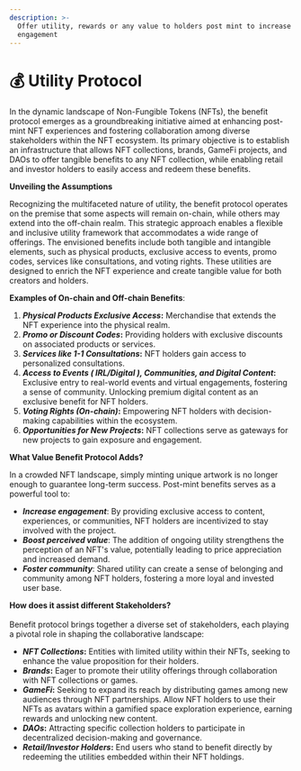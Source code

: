 ```yaml
---
description: >-
  Offer utility, rewards or any value to holders post mint to increase
  engagement
---
```


# 💰 Utility Protocol

In the dynamic landscape of Non-Fungible Tokens (NFTs), the benefit protocol emerges as a groundbreaking initiative aimed at enhancing post-mint NFT experiences and fostering collaboration among diverse stakeholders within the NFT ecosystem. Its primary objective is to establish an infrastructure that allows NFT collections, brands, GameFi projects, and DAOs to offer tangible benefits to any NFT collection, while enabling retail and investor holders to easily access and redeem these benefits.

**Unveiling the Assumptions**

Recognizing the multifaceted nature of utility, the benefit protocol operates on the premise that some aspects will remain on-chain, while others may extend into the off-chain realm. This strategic approach enables a flexible and inclusive utility framework that accommodates a wide range of offerings. The envisioned benefits include both tangible and intangible elements, such as physical products, exclusive access to events, promo codes, services like consultations, and voting rights. These utilities are designed to enrich the NFT experience and create tangible value for both creators and holders.

**Examples of On-chain and Off-chain Benefits**:

1. _**Physical Products Exclusive Access**_**:** Merchandise that extends the NFT experience into the physical realm.
2. _**Promo or Discount Codes**_**:** Providing holders with exclusive discounts on associated products or services.
3. _**Services like 1-1 Consultations**_**:** NFT holders gain access to personalized consultations.
4. _**Access to Events ( IRL/Digital ), Communities, and Digital Content**_**:** Exclusive entry to real-world events and virtual engagements, fostering a sense of community. Unlocking premium digital content as an exclusive benefit for NFT holders.
5. _**Voting Rights (On-chain)**_**:** Empowering NFT holders with decision-making capabilities within the ecosystem.
6. _**Opportunities for New Projects**_**:** NFT collections serve as gateways for new projects to gain exposure and engagement.

**What Value Benefit Protocol Adds?**

In a crowded NFT landscape, simply minting unique artwork is no longer enough to guarantee long-term success. Post-mint benefits serves as a powerful tool to:

* _**Increase engagement**_: By providing exclusive access to content, experiences, or communities, NFT holders are incentivized to stay involved with the project.
* _**Boost perceived value**_: The addition of ongoing utility strengthens the perception of an NFT's value, potentially leading to price appreciation and increased demand.
* _**Foster community**_: Shared utility can create a sense of belonging and community among NFT holders, fostering a more loyal and invested user base.

**How does it assist different Stakeholders?** \
\
Benefit protocol brings together a diverse set of stakeholders, each playing a pivotal role in shaping the collaborative landscape:

* _**NFT Collections**_**:** Entities with limited utility within their NFTs, seeking to enhance the value proposition for their holders.
* _**Brands**_**:** Eager to promote their utility offerings through collaboration with NFT collections or games.
* _**GameFi**_**:** Seeking to expand its reach by distributing games among new audiences through NFT partnerships. Allow NFT holders to use their NFTs as avatars within a gamified space exploration experience, earning rewards and unlocking new content.
* _**DAOs**_**:** Attracting specific collection holders to participate in decentralized decision-making and governance.
* _**Retail/Investor Holders**_**:** End users who stand to benefit directly by redeeming the utilities embedded within their NFT holdings.

